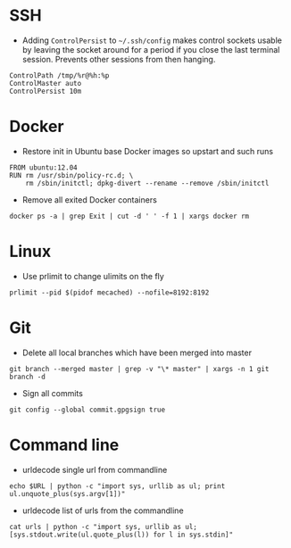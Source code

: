 SSH
===

* Adding `ControlPersist` to `~/.ssh/config` makes control sockets
  usable by leaving the socket around for a period if you close the
  last terminal session.  Prevents other sessions from then hanging.

```
ControlPath /tmp/%r@%h:%p
ControlMaster auto
ControlPersist 10m
```

Docker
======
* Restore init in Ubuntu base Docker images so upstart and such runs

```
FROM ubuntu:12.04
RUN rm /usr/sbin/policy-rc.d; \
    rm /sbin/initctl; dpkg-divert --rename --remove /sbin/initctl
```

* Remove all exited Docker containers

```
docker ps -a | grep Exit | cut -d ' ' -f 1 | xargs docker rm
```

Linux
=====

* Use prlimit to change ulimits on the fly

```
prlimit --pid $(pidof mecached) --nofile=8192:8192
```

Git
===

* Delete all local branches which have been merged into master

```
git branch --merged master | grep -v "\* master" | xargs -n 1 git branch -d
```

* Sign all commits
```
git config --global commit.gpgsign true
```

Command line
===============

* urldecode single url from commandline

```
echo $URL | python -c "import sys, urllib as ul; print ul.unquote_plus(sys.argv[1])"

```

* urldecode list of urls from the commandline

```
cat urls | python -c "import sys, urllib as ul; [sys.stdout.write(ul.quote_plus(l)) for l in sys.stdin]"
```
